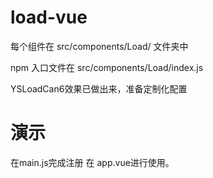 # load-vue

每个组件在 src/components/Load/  文件夹中

npm 入口文件在  src/components/Load/index.js 

YSLoadCan6效果已做出来，准备定制化配置

# 演示
 在main.js完成注册 在 app.vue进行使用。


